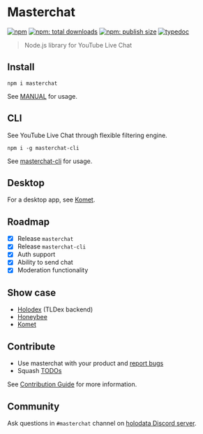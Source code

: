 # Masterchat

[![npm](https://badgen.net/npm/v/masterchat)](https://npmjs.org/package/masterchat)
[![npm: total downloads](https://badgen.net/npm/dt/masterchat)](https://npmjs.org/package/masterchat)
[![npm: publish size](https://badgen.net/packagephobia/publish/masterchat)](https://npmjs.org/package/masterchat)
[![typedoc](https://badgen.net/badge/docs/typedoc/purple)](https://holodata.github.io/masterchat/)

> Node.js library for YouTube Live Chat

## Install

```
npm i masterchat
```

See [MANUAL](https://github.com/holodata/masterchat/tree/master/USAGE.md) for usage.

## CLI

See YouTube Live Chat through flexible filtering engine.

```
npm i -g masterchat-cli
```

See [masterchat-cli](https://github.com/holodata/masterchat-cli) for usage.

## Desktop

For a desktop app, see [Komet](https://github.com/holodata/komet).

## Roadmap

- [x] Release `masterchat`
- [x] Release `masterchat-cli`
- [x] Auth support
- [x] Ability to send chat
- [x] Moderation functionality

## Show case

- [Holodex](https://holodex.net) (TLDex backend)
- [Honeybee](https://github.com/holodata/honeybee)
- [Komet](https://github.com/holodata/Komet)

## Contribute

- Use masterchat with your product and [report bugs](https://github.com/holodata/masterchat/issues/new)
- Squash [TODOs](https://github.com/holodata/masterchat/search?l=TypeScript&q=TODO)

See [Contribution Guide](./CONTRIBUTING.md) for more information.

## Community

Ask questions in `#masterchat` channel on [holodata Discord server](https://holodata.org/discord).
